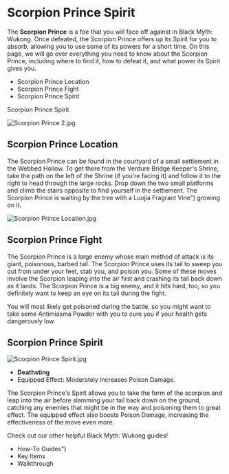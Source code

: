 # Scorpion Prince Spirit

The **Scorpion Prince** is a foe that you will face off against in Black Myth: Wukong. Once defeated, the Scorpion Prince offers up its Spirit for you to absorb, allowing you to use some of its powers for a short time. On this page, we will go over everything you need to know about the Scorpion Prince, including where to find it, how to defeat it, and what power its Spirit gives you. 

  * Scorpion Prince Location
  * Scorpion Prince Fight
  * Scorpion Prince Spirit

Scorpion Prince Spirit

![Scorpion Prince 2.jpg](https://oyster.ignimgs.com/mediawiki/apis.ign.com/black-myth-wukong/9/9b/Scorpion_Prince_2.jpg)

## Scorpion Prince Location

The Scorpion Prince can be found in the courtyard of a small settlement in the Webbed Hollow. To get there from the Verdure Bridge Keeper's Shrine, take the path on the left of the Shrine (if you're facing it) and follow it to the right to head through the large rocks. Drop down the two small platforms and climb the stairs opposite to find yourself in the settlement. The Scorpion Prince is waiting by the tree with a Luojia Fragrant Vine") growing on it. 

![Scorpion Prince Location.jpg](https://oyster.ignimgs.com/mediawiki/apis.ign.com/black-myth-wukong/7/70/Scorpion_Prince_Location.jpg)

## Scorpion Prince Fight

The Scorpion Prince is a large enemy whose main method of attack is its giant, poisonous, barbed tail. The Scorpion Prince uses its tail to sweep you out from under your feet, stab you, and poison you. Some of these moves involve the Scorpion leaping into the air first and crashing its tail back down as it lands. The Scorpion Prince is a big enemy, and it hits hard, too, so you definitely want to keep an eye on its tail during the fight. 

You will most likely get poisoned during the battle, so you might want to take some Antimiasma Powder with you to cure you if your health gets dangerously low. 

## Scorpion Prince Spirit

![Scorpion Prince Spirit.jpg](https://oyster.ignimgs.com/mediawiki/apis.ign.com/black-myth-wukong/e/e6/Scorpion_Prince_Spirit.jpg)

  * **Deathsting**
  * Equipped Effect: Moderately increases Poison Damage.

The Scorpion Prince's Spirit allows you to take the form of the scorpion and leap into the air before slamming your tail back down on the ground, catching any enemies that might be in the way and poisoning them to great effect. The equipped effect also boosts Poison Damage, increasing the effectiveness of the move even more. 

Check out our other helpful Black Myth: Wukong guides! 

  * How-To Guides")
  * Key Items
  * Walkthrough